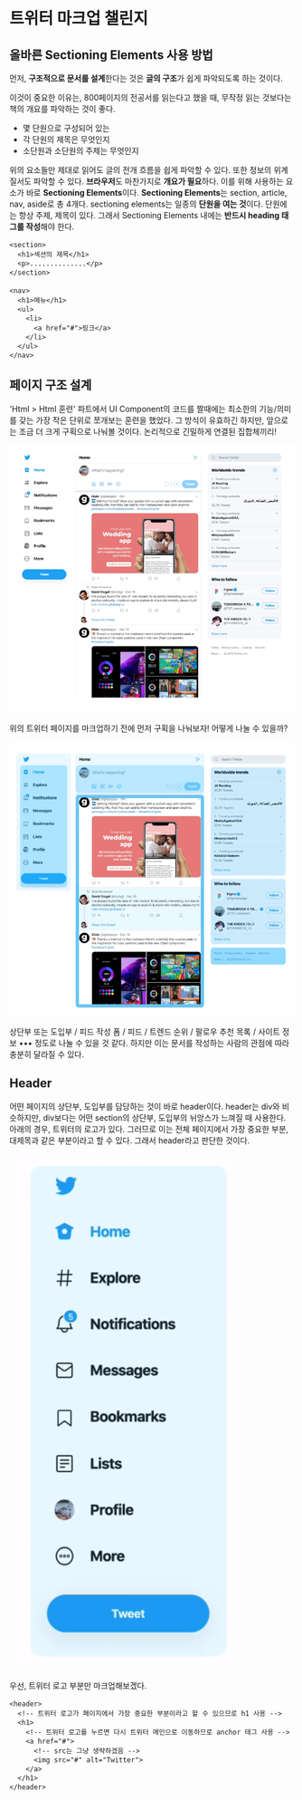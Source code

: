 # 트위터 마크업 챌린지

## 올바른 Sectioning Elements 사용 방법 

먼저, **구조적으로 문서를 설계**한다는 것은 **글의 구조**가 쉽게 파악되도록 하는 것이다. 

이것이 중요한 이유는,  800페이지의 전공서를 읽는다고 했을 때, 무작정 읽는 것보다는 책의 개요를 파악하는 것이 좋다. 

* 몇 단원으로 구성되어 있는
* 각 단원의 제목은 무엇인지
* 소단원과 소단원의 주제는 무엇인지 

위의 요소들만 제대로 읽어도 글의 전개 흐름을 쉽게 파악할 수 있다. 또한 정보의 위계 질서도 파악할 수 있다. **브라우저**도 마찬가지로 **개요가 필요**하다. 이를 위해 사용하는 요소가 바로 **Sectioning Elements**이다. **Sectioning Elements**는 section, article, nav, aside로 총 4개다. sectioning elements는 일종의 **단원을 여는 것**이다. 단원에는 항상 주제, 제목이 있다. 그래서 Sectioning Elements 내에는 **반드시 heading 태그를 작성**해야 한다. 

```markup
<section>
  <h1>섹션의 제목</h1>
  <p>..............</p>
</section>

<nav>
  <h1>메뉴</h1>
  <ul>
    <li>
      <a href="#">링크</a>
    </li>
  </ul>
</nav>
```

## 페이지 구조 설계

'Html &gt; Html 훈련' 파트에서 UI Component의 코드를 짤때에는 최소한의 기능/의미를 갖는 가장 작은 단위로 쪼개보는 훈련을 했었다. 그 방식이 유효하긴 하지만, 앞으로는 조금 더 크게 구획으로 나눠볼 것이다. 논리적으로 긴밀하게 연결된 집합체끼리! 

![&#xC55E;&#xC73C;&#xB85C; &#xB9C8;&#xD06C;&#xC5C5; &#xD560; &#xD2B8;&#xC704;&#xD130;](../.gitbook/assets/382.png)

위의 트위터 페이지를 마크업하기 전에 먼저 구획을 나눠보자! 어떻게 나눌 수 있을까? 

![&#xB17C;&#xB9AC;&#xC801;&#xC73C;&#xB85C; &#xAE34;&#xBC00;&#xD558;&#xAC8C; &#xAD6C;&#xD68D;&#xC744; &#xB098;&#xB220;&#xBD04;. ](../.gitbook/assets/383.png)

상단부 또는 도입부 / 피드 작성 폼 / 피드 / 트렌드 순위 / 팔로우 추천 목록 / 사이트 정보 ••• 정도로 나눌 수 있을 것 같다. 하지만 이는 문서를 작성하는 사람의 관점에 따라 충분히 달라질 수 있다. 

## Header

어떤 페이지의 상단부, 도입부를 담당하는 것이 바로 header이다. header는 div와 비슷하지만, div보다는 어떤 section의 상단부, 도입부의 뉘앙스가 느껴질 때 사용한다. 아래의 경우, 트위터의 로고가 있다. 그러므로 이는 전체 페이지에서 가장 중요한 부분, 대제목과 같은 부분이라고 할 수 있다. 그래서 header라고 판단한 것이다. 

![&#xD2B8;&#xC704;&#xD130;&#xC758; Header](../.gitbook/assets/384.png)

우선, 트위터 로고 부분만 마크업해보겠다. 

```markup
<header>
  <!-- 트위터 로고가 페이지에서 가장 중요한 부분이라고 할 수 있으므로 h1 사용 -->
  <h1>
    <!-- 트위터 로고를 누르면 다시 트위터 메인으로 이동하므로 anchor 태그 사용 -->
    <a href="#">
      <!-- src는 그냥 생략하겠음 -->
      <img src="#" alt="Twitter">
    </a>
  </h1>
</header>
```



